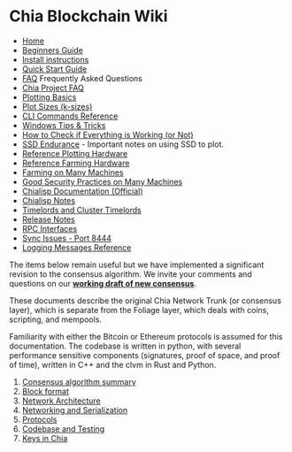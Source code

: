 # Chia Blockchain Wiki

* [Home](https://github.com/Chia-Network/chia-blockchain/wiki)
* [Beginners Guide](https://github.com/Chia-Network/chia-blockchain/wiki/Beginners-Guide)
* [Install instructions](https://github.com/Chia-Network/chia-blockchain/wiki/INSTALL)
* [Quick Start Guide](https://github.com/Chia-Network/chia-blockchain/wiki/Quick-Start-Guide)
* [FAQ](https://github.com/Chia-Network/chia-blockchain/wiki/FAQ) Frequently Asked Questions
* [Chia Project FAQ](https://www.chia.net/faq/)
* [Plotting Basics](https://www.chia.net/2021/02/22/plotting-basics.html)
* [Plot Sizes (k-sizes)](https://github.com/Chia-Network/chia-blockchain/wiki/k-sizes)
* [CLI Commands Reference](https://github.com/Chia-Network/chia-blockchain/wiki/CLI-Commands-Reference)
* [Windows Tips & Tricks](https://github.com/Chia-Network/chia-blockchain/wiki/Windows-Tips-and-Tricks)
* [How to Check if Everything is Working (or Not)](https://github.com/Chia-Network/chia-blockchain/wiki/How-to-Check-If-Everything-is-Working-(or-Not))
* [SSD Endurance](https://github.com/Chia-Network/chia-blockchain/wiki/SSD-Endurance) - Important notes on using SSD to plot.
* [Reference Plotting Hardware](https://github.com/Chia-Network/chia-blockchain/wiki/Reference-Plotting-Hardware)
* [Reference Farming Hardware](https://github.com/Chia-Network/chia-blockchain/wiki/Reference-Farming-Hardware)
* [Farming on Many Machines](https://github.com/Chia-Network/chia-blockchain/wiki/Farming-on-many-machines)
* [Good Security Practices on Many Machines](https://github.com/Chia-Network/chia-blockchain/wiki/Good-Security-Practices-on-Many-Machines)
* [Chialisp Documentation (Official)](https://chialisp.com/)
* [Chialisp Notes](https://github.com/Chia-Network/chia-blockchain/wiki/ChiaLisp/)
* [Timelords and Cluster Timelords](https://github.com/Chia-Network/chia-blockchain/wiki/Timelords)
* [Release Notes](https://www.chia.net/releases/)
* [RPC Interfaces](https://github.com/Chia-Network/chia-blockchain/wiki/RPC-Interfaces)
* [Sync Issues - Port 8444](https://github.com/Chia-Network/chia-blockchain/wiki/Resolving-Sync-Issues---Port-8444)
* [Logging Messages Reference](https://github.com/Chia-Network/chia-blockchain/wiki/Logging-Messages-Reference)

The items below remain useful but we have implemented a significant revision to the consensus algorithm. We invite your comments and questions on our **[working draft of new consensus](https://docs.google.com/document/d/1tmRIb7lgi4QfKkNaxuKOBHRmwbVlGL4f7EsBDr_5xZE/edit)**.

These documents describe the original Chia Network Trunk (or consensus layer),
which is separate from the Foliage layer, which deals with coins, scripting,
and mempools.

Familiarity with either the Bitcoin or Ethereum protocols is assumed for this documentation.
The codebase is written in python, with several performance sensitive components (signatures, proof of space,
and proof of time), written in C++ and the clvm in Rust and Python.

1. [Consensus algorithm summary](https://github.com/Chia-Network/chia-blockchain/wiki/Consensus-Algorithm-Summary)
2. [Block format](https://github.com/Chia-Network/chia-blockchain/wiki/Block-Format)
3. [Network Architecture](https://github.com/Chia-Network/chia-blockchain/wiki/Network-Architecture)
4. [Networking and Serialization](https://github.com/Chia-Network/chia-blockchain/wiki/Networking-and-Serialization)
5. [Protocols](https://github.com/Chia-Network/chia-blockchain/wiki/Protocols)
6. [Codebase and Testing](https://github.com/Chia-Network/chia-blockchain/wiki/Codebase-and-Testing)
7. [Keys in Chia](https://github.com/Chia-Network/chia-blockchain/wiki/Chia-Keys-Architecture)
